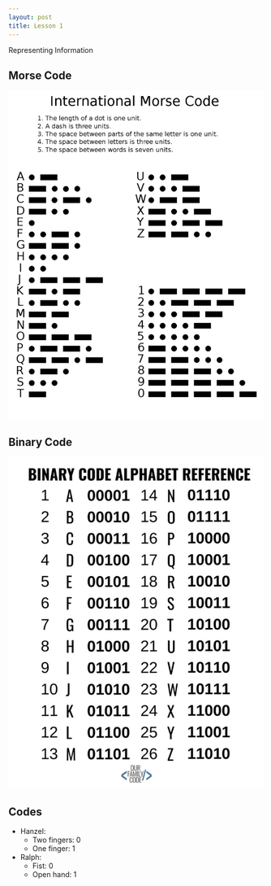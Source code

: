 ```yaml
---
layout: post
title: Lesson 1
---
```


Representing Information

## Morse Code

![](/assets/images/morse_code.png)

## Binary Code

![](/assets/images/binary_code.png)

## Codes

- Hanzel:
  - Two fingers: 0
  - One finger: 1
- Ralph:
  - Fist: 0
  - Open hand: 1

